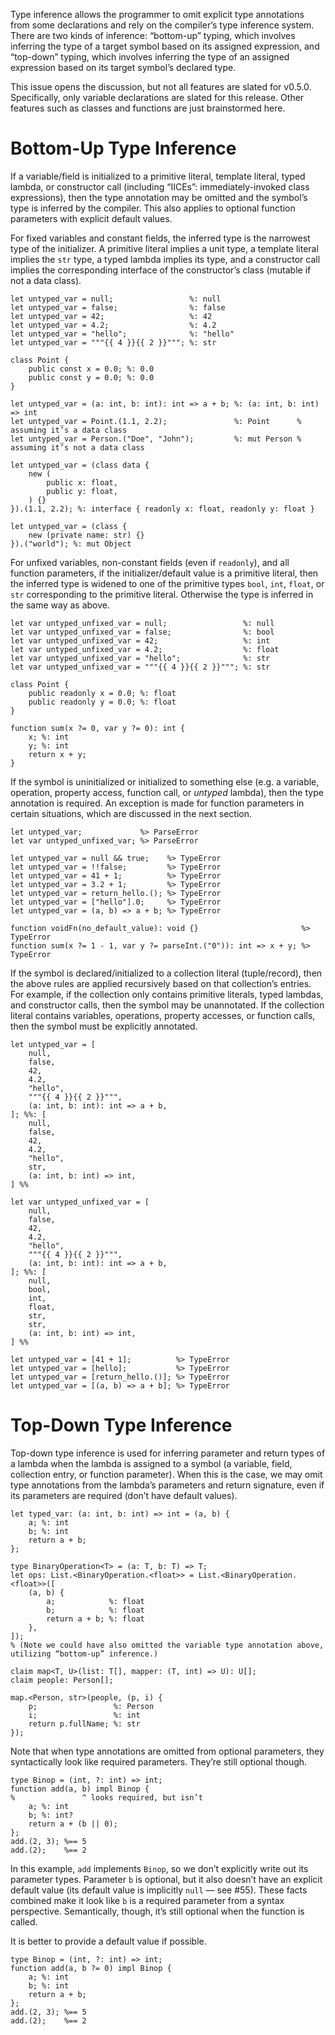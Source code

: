 Type inference allows the programmer to omit explicit type annotations from some declarations and rely on the compiler’s type inference system. There are two kinds of inference: “bottom-up” typing, which involves inferring the type of a target symbol based on its assigned expression, and “top-down” typing, which involves inferring the type of an assigned expression based on its target symbol’s declared type.

This issue opens the discussion, but not all features are slated for v0.5.0. Specifically, only variable declarations are slated for this release. Other features such as classes and functions are just brainstormed here.

# Bottom-Up Type Inference
If a variable/field is initialized to a primitive literal, template literal, typed lambda, or constructor call (including “IICEs”: immediately-invoked class expressions), then the type annotation may be omitted and the symbol’s type is inferred by the compiler. This also applies to optional function parameters with explicit default values.

For fixed variables and constant fields, the inferred type is the narrowest type of the initializer. A primitive literal implies a unit type, a template literal implies the `str` type, a typed lambda implies its type, and a constructor call implies the corresponding interface of the constructor’s class (mutable if not a data class).
```cp
let untyped_var = null;                 %: null
let untyped_var = false;                %: false
let untyped_var = 42;                   %: 42
let untyped_var = 4.2;                  %: 4.2
let untyped_var = "hello";              %: "hello"
let untyped_var = """{{ 4 }}{{ 2 }}"""; %: str

class Point {
	public const x = 0.0; %: 0.0
	public const y = 0.0; %: 0.0
}

let untyped_var = (a: int, b: int): int => a + b; %: (a: int, b: int) => int
let untyped_var = Point.(1.1, 2.2);               %: Point      % assuming it’s a data class
let untyped_var = Person.("Doe", "John");         %: mut Person % assuming it’s not a data class

let untyped_var = (class data {
	new (
		public x: float,
		public y: float,
	) {}
}).(1.1, 2.2); %: interface { readonly x: float, readonly y: float }

let untyped_var = (class {
	new (private name: str) {}
}).("world"); %: mut Object
```

For unfixed variables, non-constant fields (even if `readonly`), and all function parameters, if the initializer/default value is a primitive literal, then the inferred type is widened to one of the primitive types `bool`, `int`, `float`, or `str` corresponding to the primitive literal. Otherwise the type is inferred in the same way as above.
```cp
let var untyped_unfixed_var = null;                 %: null
let var untyped_unfixed_var = false;                %: bool
let var untyped_unfixed_var = 42;                   %: int
let var untyped_unfixed_var = 4.2;                  %: float
let var untyped_unfixed_var = "hello";              %: str
let var untyped_unfixed_var = """{{ 4 }}{{ 2 }}"""; %: str

class Point {
	public readonly x = 0.0; %: float
	public readonly y = 0.0; %: float
}

function sum(x ?= 0, var y ?= 0): int {
	x; %: int
	y; %: int
	return x + y;
}
```

If the symbol is uninitialized or initialized to something else (e.g. a variable, operation, property access, function call, or *untyped* lambda), then the type annotation is required. An exception is made for function parameters in certain situations, which are discussed in the next section.
```cp
let untyped_var;             %> ParseError
let var untyped_unfixed_var; %> ParseError

let untyped_var = null && true;    %> TypeError
let untyped_var = !!false;         %> TypeError
let untyped_var = 41 + 1;          %> TypeError
let untyped_var = 3.2 + 1;         %> TypeError
let untyped_var = return_hello.(); %> TypeError
let untyped_var = ["hello"].0;     %> TypeError
let untyped_var = (a, b) => a + b; %> TypeError

function voidFn(no_default_value): void {}                       %> TypeError
function sum(x ?= 1 - 1, var y ?= parseInt.("0")): int => x + y; %> TypeError
```

If the symbol is declared/initialized to a collection literal (tuple/record), then the above rules are applied recursively based on that collection’s entries. For example, if the collection only contains primitive literals, typed lambdas, and constructor calls, then the symbol may be unannotated. If the collection literal contains variables, operations, property accesses, or function calls, then the symbol must be explicitly annotated.
```cp
let untyped_var = [
	null,
	false,
	42,
	4.2,
	"hello",
	"""{{ 4 }}{{ 2 }}""",
	(a: int, b: int): int => a + b,
]; %%: [
	null,
	false,
	42,
	4.2,
	"hello",
	str,
	(a: int, b: int) => int,
] %%

let var untyped_unfixed_var = [
	null,
	false,
	42,
	4.2,
	"hello",
	"""{{ 4 }}{{ 2 }}""",
	(a: int, b: int): int => a + b,
]; %%: [
	null,
	bool,
	int,
	float,
	str,
	str,
	(a: int, b: int) => int,
] %%

let untyped_var = [41 + 1];          %> TypeError
let untyped_var = [hello];           %> TypeError
let untyped_var = [return_hello.()]; %> TypeError
let untyped_var = [(a, b) => a + b]; %> TypeError
```

# Top-Down Type Inference
Top-down type inference is used for inferring parameter and return types of a lambda when the lambda is assigned to a symbol (a variable, field, collection entry, or function parameter). When this is the case, we may omit type annotations from the lambda’s parameters and return signature, even if its parameters are required (don’t have default values).
```cp
let typed_var: (a: int, b: int) => int = (a, b) {
	a; %: int
	b; %: int
	return a + b;
};

type BinaryOperation<T> = (a: T, b: T) => T;
let ops: List.<BinaryOperation.<float>> = List.<BinaryOperation.<float>>([
	(a, b) {
		a;            %: float
		b;            %: float
		return a + b; %: float
	},
]);
% (Note we could have also omitted the variable type annotation above, utilizing “bottom-up” inference.)

claim map<T, U>(list: T[], mapper: (T, int) => U): U[];
claim people: Person[];

map.<Person, str>(people, (p, i) {
	p;                 %: Person
	i;                 %: int
	return p.fullName; %: str
});
```

Note that when type annotations are omitted from optional parameters, they syntactically look like required parameters. They’re still optional though.
```cp
type Binop = (int, ?: int) => int;
function add(a, b) impl Binop {
%               ^ looks required, but isn’t
	a; %: int
	b; %: int?
	return a + (b || 0);
};
add.(2, 3); %== 5
add.(2);    %== 2
```
In this example, `add` implements `Binop`, so we don’t explicitly write out its parameter types. Parameter `b` is optional, but it also doesn’t have an explicit default value (its default value is implicitly `null` — see #55). These facts combined make it look like `b` is a required parameter from a syntax perspective. Semantically, though, it’s still optional when the function is called.

It is better to provide a default value if possible.
```cp
type Binop = (int, ?: int) => int;
function add(a, b ?= 0) impl Binop {
	a; %: int
	b; %: int
	return a + b;
};
add.(2, 3); %== 5
add.(2);    %== 2
```

